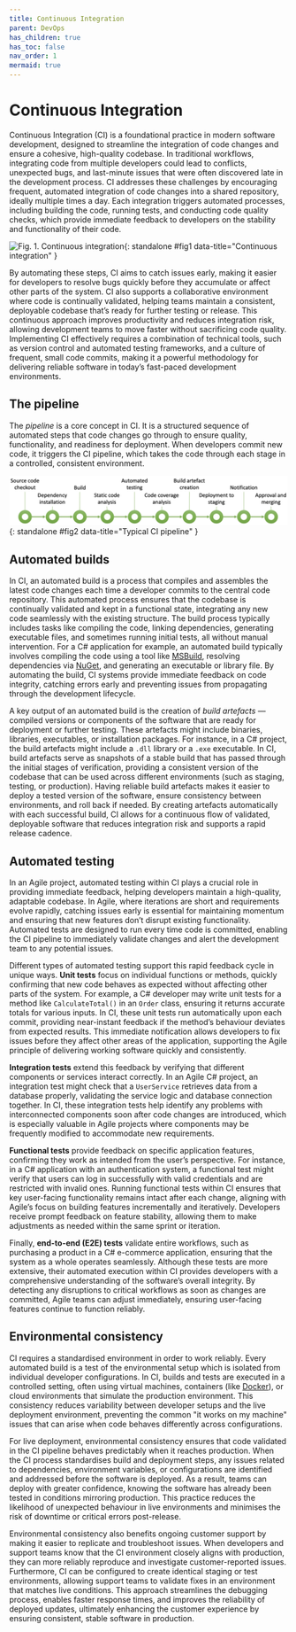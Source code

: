 ```yaml
---
title: Continuous Integration
parent: DevOps
has_children: true
has_toc: false
nav_order: 1
mermaid: true
---
```


# Continuous Integration

Continuous Integration (CI) is a foundational practice in modern software development, designed to streamline 
the integration of code changes and ensure a cohesive, high-quality codebase. In traditional workflows, 
integrating code from multiple developers could lead to conflicts, unexpected bugs, and last-minute issues 
that were often discovered late in the development process. CI addresses these challenges by encouraging 
frequent, automated integration of code changes into a shared repository, ideally multiple times a day. 
Each integration triggers automated processes, including building the code, running tests, and conducting 
code quality checks, which provide immediate feedback to developers on the stability and functionality of 
their code.

![Fig. 1. Continuous integration](images/CI.gif){: standalone #fig1 data-title="Continuous integration" }

By automating these steps, CI aims to catch issues early, making it easier for developers to resolve bugs 
quickly before they accumulate or affect other parts of the system. CI also supports a collaborative 
environment where code is continually validated, helping teams maintain a consistent, deployable codebase 
that’s ready for further testing or release. This continuous approach improves productivity and reduces 
integration risk, allowing development teams to move faster without sacrificing code quality. Implementing 
CI effectively requires a combination of technical tools, such as version control and automated testing 
frameworks, and a culture of frequent, small code commits, making it a powerful methodology for delivering 
reliable software in today’s fast-paced development environments.

## The pipeline

The _pipeline_ is a core concept in CI. It is a structured sequence of automated steps that 
code changes go through to ensure quality, functionality, and readiness for deployment. 
When developers commit new code, it triggers the CI pipeline, which takes the code through 
each stage in a controlled, consistent environment. 

![Fig. 2. Typical CI pipeline](images/pipeline.png){: standalone #fig2 data-title="Typical CI pipeline" }


## Automated builds

In CI, an automated build is a process that compiles and assembles the latest code changes 
each time a developer commits to the central code repository. This automated process ensures 
that the codebase is continually validated and kept in a functional state, integrating any 
new code seamlessly with the existing structure. The build process typically includes tasks 
like compiling the code, linking dependencies, generating executable files, and sometimes 
running initial tests, all without manual intervention. For a C# application for example, 
an automated build typically involves compiling the code using a tool like 
[MSBuild](https://github.com/dotnet/msbuild), resolving dependencies via 
[NuGet](https://www.nuget.org/), and generating an executable or library file. By automating 
the build, CI systems provide immediate feedback on code integrity, catching errors early 
and preventing issues from propagating through the development lifecycle.

A key output of an automated build is the creation of _build artefacts_ — compiled versions or 
components of the software that are ready for deployment or further testing. These artefacts 
might include binaries, libraries, executables, or installation packages. For instance, in a 
C# project, the build artefacts might include a `.dll` library or a `.exe` executable. In CI, 
build artefacts serve as snapshots of a stable build that has passed through the initial 
stages of verification, providing a consistent version of the codebase that can be used 
across different environments (such as staging, testing, or production). Having reliable 
build artefacts makes it easier to deploy a tested version of the software, ensure 
consistency between environments, and roll back if needed. By creating artefacts 
automatically with each successful build, CI allows for a continuous flow of validated, 
deployable software that reduces integration risk and supports a rapid release cadence.

## Automated testing

In an Agile project, automated testing within CI plays a crucial role in providing 
immediate feedback, helping developers maintain a high-quality, adaptable codebase. In 
Agile, where iterations are short and requirements evolve rapidly, catching issues early 
is essential for maintaining momentum and ensuring that new features don’t disrupt existing 
functionality. Automated tests are designed to run every time code is committed, enabling 
the CI pipeline to immediately validate changes and alert the development team to any 
potential issues.

Different types of automated testing support this rapid feedback cycle in unique ways. 
**Unit tests** focus on individual functions or methods, quickly confirming that new code 
behaves as expected without affecting other parts of the system. For example, a C# 
developer may write unit tests for a method like `CalculateTotal()` in an `Order` class, 
ensuring it returns accurate totals for various inputs. In CI, these unit tests run 
automatically upon each commit, providing near-instant feedback if the method’s behaviour 
deviates from expected results. This immediate notification allows developers to fix issues 
before they affect other areas of the application, supporting the Agile principle of 
delivering working software quickly and consistently.

**Integration tests** extend this feedback by verifying that different components or services 
interact correctly. In an Agile C# project, an integration test might check that a 
`UserService` retrieves data from a database properly, validating the service logic and 
database connection together. In CI, these integration tests help identify any problems with 
interconnected components soon after code changes are introduced, which is especially 
valuable in Agile projects where components may be frequently modified to accommodate new 
requirements.

**Functional tests** provide feedback on specific application features, confirming they 
work as intended from the user’s perspective. For instance, in a C# application with an 
authentication system, a functional test might verify that users can log in successfully 
with valid credentials and are restricted with invalid ones. Running functional tests within 
CI ensures that key user-facing functionality remains intact after each change, aligning 
with Agile’s focus on building features incrementally and iteratively. Developers receive 
prompt feedback on feature stability, allowing them to make adjustments as needed within 
the same sprint or iteration.

Finally, **end-to-end (E2E) tests** validate entire workflows, such as purchasing a product 
in a C# e-commerce application, ensuring that the system as a whole operates seamlessly. 
Although these tests are more extensive, their automated execution within CI provides 
developers with a comprehensive understanding of the software’s overall integrity. By 
detecting any disruptions to critical workflows as soon as changes are committed, Agile 
teams can adjust immediately, ensuring user-facing features continue to function reliably.

## Environmental consistency

CI requires a standardised environment in order to work reliably. Every automated build
is a test of the environmental setup which is isolated from individual developer 
configurations. In CI, builds and tests are executed in a controlled setting, often using 
virtual machines, containers (like [Docker](https://www.docker.com/)), or cloud environments 
that simulate the production environment. This consistency reduces variability between 
developer setups and the live deployment environment, preventing the common "it works on my 
machine" issues that can arise when code behaves differently across configurations.

For live deployment, environmental consistency ensures that code validated in the CI 
pipeline behaves predictably when it reaches production. When the CI process standardises 
build and deployment steps, any issues related to dependencies, environment variables, or 
configurations are identified and addressed before the software is deployed. As a result, 
teams can deploy with greater confidence, knowing the software has already been tested in 
conditions mirroring production. This practice reduces the likelihood of unexpected 
behaviour in live environments and minimises the risk of downtime or critical errors 
post-release.

Environmental consistency also benefits ongoing customer support by making it easier to 
replicate and troubleshoot issues. When developers and support teams know that the CI 
environment closely aligns with production, they can more reliably reproduce and 
investigate customer-reported issues. Furthermore, CI can be configured to create 
identical staging or test environments, allowing support teams to validate fixes in 
an environment that matches live conditions. This approach streamlines the debugging 
process, enables faster response times, and improves the reliability of deployed updates, 
ultimately enhancing the customer experience by ensuring consistent, stable software in 
production.

